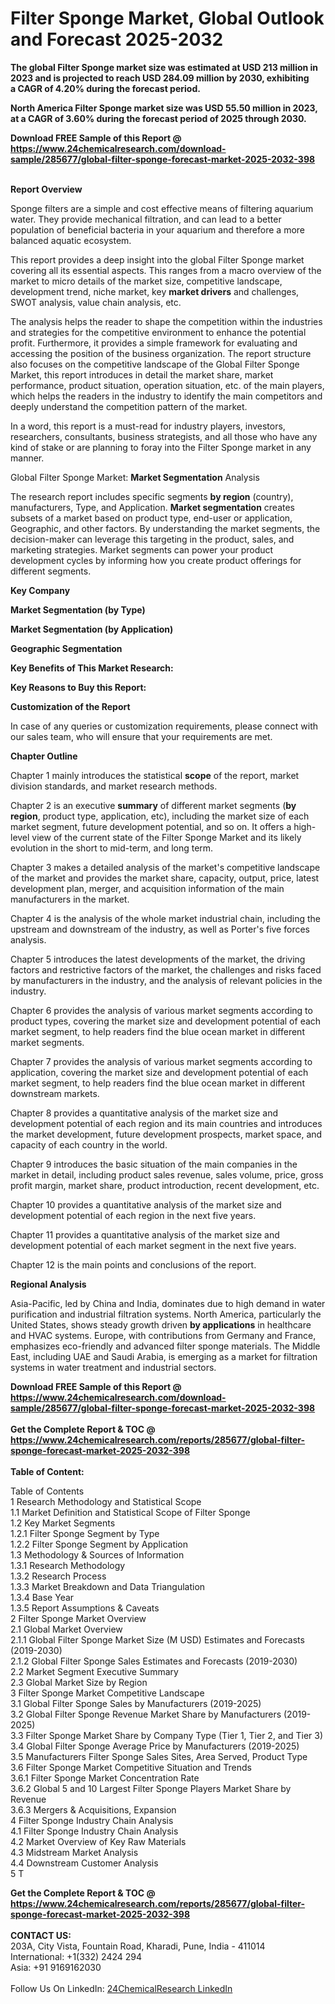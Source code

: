 <h1>Filter Sponge Market, Global Outlook and Forecast 2025-2032</h1><p><strong>The global Filter Sponge market size was estimated at USD 213 million in 2023 and is projected to reach USD 284.09 million by 2030, exhibiting a CAGR of 4.20% during the forecast period.</strong></p><p>
</p><p><strong>North America Filter Sponge market size was USD 55.50 million in 2023, at a CAGR of 3.60% during the forecast period of 2025 through 2030.</strong></p><div><b>Download FREE Sample of this Report @ 
            <a href="https://www.24chemicalresearch.com/download-sample/285677/global-filter-sponge-forecast-market-2025-2032-398">
            https://www.24chemicalresearch.com/download-sample/285677/global-filter-sponge-forecast-market-2025-2032-398</a></b></div><br><p>
</p><p><strong>Report Overview</strong></p><p>
</p><p>Sponge filters are a simple and cost effective means of filtering aquarium water. They provide mechanical filtration, and can lead to a better population of beneficial bacteria in your aquarium and therefore a more balanced aquatic ecosystem.</p><p>
</p><p>This report provides a deep insight into the global Filter Sponge market covering all its essential aspects. This ranges from a macro overview of the market to micro details of the market size, competitive landscape, development trend, niche market, key <strong>market drivers</strong> and challenges, SWOT analysis, value chain analysis, etc.</p><p>
</p><p></p><p>
</p><p>The analysis helps the reader to shape the competition within the industries and strategies for the competitive environment to enhance the potential profit. Furthermore, it provides a simple framework for evaluating and accessing the position of the business organization. The report structure also focuses on the competitive landscape of the Global Filter Sponge Market, this report introduces in detail the market share, market performance, product situation, operation situation, etc. of the main players, which helps the readers in the industry to identify the main competitors and deeply understand the competition pattern of the market.</p><p>
</p><p>In a word, this report is a must-read for industry players, investors, researchers, consultants, business strategists, and all those who have any kind of stake or are planning to foray into the Filter Sponge market in any manner.</p><p>
</p><p>Global Filter Sponge Market: <strong>Market Segmentation</strong> Analysis</p><p>
</p><p>The research report includes specific segments <strong>by region</strong> (country), manufacturers, Type, and Application. <strong>Market segmentation</strong> creates subsets of a market based on product type, end-user or application, Geographic, and other factors. By understanding the market segments, the decision-maker can leverage this targeting in the product, sales, and marketing strategies. Market segments can power your product development cycles by informing how you create product offerings for different segments.</p><p>
</p><p></p><p>
<strong>Key Company</strong></p><p>
</p><p></p><p>
</p><p>
</p><p></p><p>
<strong>Market Segmentation (by Type)</strong></p><p>
</p><p></p><p>
</p><p>
</p><p></p><p>
<strong>Market Segmentation (by Application)</strong></p><p>
</p><p></p><p>
</p><p>
</p><p></p><p>
<strong>Geographic Segmentation</strong></p><p>
</p><p></p><p>
</p><p>
</p><p></p><p>
<strong>Key Benefits of This Market Research:</strong></p><p>
</p><p></p><p>
</p><p>
</p><p><strong>Key Reasons to Buy this Report:</strong></p><p>
</p><p>
</p><p><strong>Customization of the Report</strong></p><p>
</p><p>In case of any queries or customization requirements, please connect with our sales team, who will ensure that your requirements are met.</p><p>
</p><p><strong>Chapter Outline</strong></p><p>
</p><p>Chapter 1 mainly introduces the statistical <strong>scope</strong> of the report, market division standards, and market research methods.</p><p>
</p><p>Chapter 2 is an executive <strong>summary</strong> of different market segments (<strong>by region</strong>, product type, application, etc), including the market size of each market segment, future development potential, and so on. It offers a high-level view of the current state of the Filter Sponge Market and its likely evolution in the short to mid-term, and long term.</p><p>
</p><p>Chapter 3 makes a detailed analysis of the market's competitive landscape of the market and provides the market share, capacity, output, price, latest development plan, merger, and acquisition information of the main manufacturers in the market.</p><p>
</p><p>Chapter 4 is the analysis of the whole market industrial chain, including the upstream and downstream of the industry, as well as Porter's five forces analysis.</p><p>
</p><p>Chapter 5 introduces the latest developments of the market, the driving factors and restrictive factors of the market, the challenges and risks faced by manufacturers in the industry, and the analysis of relevant policies in the industry.</p><p>
</p><p>Chapter 6 provides the analysis of various market segments according to product types, covering the market size and development potential of each market segment, to help readers find the blue ocean market in different market segments.</p><p>
</p><p>Chapter 7 provides the analysis of various market segments according to application, covering the market size and development potential of each market segment, to help readers find the blue ocean market in different downstream markets.</p><p>
</p><p>Chapter 8 provides a quantitative analysis of the market size and development potential of each region and its main countries and introduces the market development, future development prospects, market space, and capacity of each country in the world.</p><p>
</p><p>Chapter 9 introduces the basic situation of the main companies in the market in detail, including product sales revenue, sales volume, price, gross profit margin, market share, product introduction, recent development, etc.</p><p>
</p><p>Chapter 10 provides a quantitative analysis of the market size and development potential of each region in the next five years.</p><p>
</p><p>Chapter 11 provides a quantitative analysis of the market size and development potential of each market segment in the next five years.</p><p>
</p><p>Chapter 12 is the main points and conclusions of the report.</p><p>
</p><p></p><p>
<strong>Regional Analysis</strong></p><p>
</p><p></p><p>
</p><p>Asia-Pacific, led by China and India, dominates due to high demand in water purification and industrial filtration systems. North America, particularly the United States, shows steady growth driven <strong>by applications</strong> in healthcare and HVAC systems. Europe, with contributions from Germany and France, emphasizes eco-friendly and advanced filter sponge materials. The Middle East, including UAE and Saudi Arabia, is emerging as a market for filtration systems in water treatment and industrial sectors.</p><div><b>Download FREE Sample of this Report @ 
            <a href="https://www.24chemicalresearch.com/download-sample/285677/global-filter-sponge-forecast-market-2025-2032-398">
            https://www.24chemicalresearch.com/download-sample/285677/global-filter-sponge-forecast-market-2025-2032-398</a></b></div><br><div><b>Get the Complete Report & TOC @ 
            <a href="https://www.24chemicalresearch.com/reports/285677/global-filter-sponge-forecast-market-2025-2032-398">
            https://www.24chemicalresearch.com/reports/285677/global-filter-sponge-forecast-market-2025-2032-398</a></b></div><br>
            <b>Table of Content:</b><p>Table of Contents<br />
1 Research Methodology and Statistical Scope<br />
1.1 Market Definition and Statistical Scope of Filter Sponge<br />
1.2 Key Market Segments<br />
1.2.1 Filter Sponge Segment by Type<br />
1.2.2 Filter Sponge Segment by Application<br />
1.3 Methodology & Sources of Information<br />
1.3.1 Research Methodology<br />
1.3.2 Research Process<br />
1.3.3 Market Breakdown and Data Triangulation<br />
1.3.4 Base Year<br />
1.3.5 Report Assumptions & Caveats<br />
2 Filter Sponge Market Overview<br />
2.1 Global Market Overview<br />
2.1.1 Global Filter Sponge Market Size (M USD) Estimates and Forecasts (2019-2030)<br />
2.1.2 Global Filter Sponge Sales Estimates and Forecasts (2019-2030)<br />
2.2 Market Segment Executive Summary<br />
2.3 Global Market Size by Region<br />
3 Filter Sponge Market Competitive Landscape<br />
3.1 Global Filter Sponge Sales by Manufacturers (2019-2025)<br />
3.2 Global Filter Sponge Revenue Market Share by Manufacturers (2019-2025)<br />
3.3 Filter Sponge Market Share by Company Type (Tier 1, Tier 2, and Tier 3)<br />
3.4 Global Filter Sponge Average Price by Manufacturers (2019-2025)<br />
3.5 Manufacturers Filter Sponge Sales Sites, Area Served, Product Type<br />
3.6 Filter Sponge Market Competitive Situation and Trends<br />
3.6.1 Filter Sponge Market Concentration Rate<br />
3.6.2 Global 5 and 10 Largest Filter Sponge Players Market Share by Revenue<br />
3.6.3 Mergers & Acquisitions, Expansion<br />
4 Filter Sponge Industry Chain Analysis<br />
4.1 Filter Sponge Industry Chain Analysis<br />
4.2 Market Overview of Key Raw Materials<br />
4.3 Midstream Market Analysis<br />
4.4 Downstream Customer Analysis<br />
5 T</p><div><b>Get the Complete Report & TOC @ 
            <a href="https://www.24chemicalresearch.com/reports/285677/global-filter-sponge-forecast-market-2025-2032-398">
            https://www.24chemicalresearch.com/reports/285677/global-filter-sponge-forecast-market-2025-2032-398</a></b></div><br><b>CONTACT US:</b><br>
            203A, City Vista, Fountain Road, Kharadi, Pune, India - 411014<br>
            International: +1(332) 2424 294<br>
            Asia: +91 9169162030 <br><br>
            Follow Us On LinkedIn: <a href="https://www.linkedin.com/company/24chemicalresearch/">24ChemicalResearch LinkedIn</a>